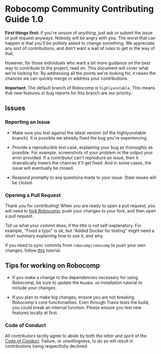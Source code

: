 # Robocomp Community Contributing Guide 1.0

**First things first:** if you're unsure of _anything_, just ask or submit the
issue or pull request anyways. Nobody will be angry with you. The worst that can happen is that you'll be politely asked to change
something. We appreciate any sort of contributions, and don't want a wall of
rules to get in the way of that.

However, for those individuals who want a bit more guidance on the best way to
contribute to the project, read on. This document will cover what we're looking
for. By addressing all the points we're looking for, it raises the chances we
can quickly merge or address your contributions.

__Important__: The default branch of Robocomp is `highlyunstable`. This means that new features or bug reports 
for this branch are our priority.

## Issues

### Reporting an Issue

- Make sure you test against the latest version (of the highlyunstable branch). It is possible we 
already fixed the bug you're experiencing.

- Provide a reproducible test case, explaining your bug as thoroughly as possible. For example, screenshots of  your
problem or the output your error provided.
If a contributor can't reproduce an issue, then it dramatically 
lowers the chances it'll get fixed. And in some cases, the issue will eventually be closed.

- Respond promptly to any questions made to your issue. Stale issues will be closed.

### Opening a Pull Request

Thank you for contributing! When you are ready to open a pull request, you will
need to [fork
Robocomp](https://github.com/robocomp/robocomp#fork-destination-box), push your 
changes to your fork, and then open a pull request. 

*Tell us* what your commit does, if the title is not self-explanatory. 
For example, "Fixed a typo" is ok, but "Added Docker for testing" might need a short summary explaining how to use it, and why.

If you need to sync commits from `robocomp/robocomp` to push your own changes, follow
[this](https://gist.github.com/CristinaSolana/1885435) tutorial.

## Tips for working on Robocomp

- If you make a change to the dependencies necessary for using Robocomp, 
be sure to update the `Readme.md` installation tutorial to include your changes.

- If you plan to make big changes, ensure you are not breaking Robocomp's core functionalities.
Even through Travis tests the build, you could break an internal function. 
Please ensure you test new features locally at first.

### Code of Conduct

All contributors tacitly agree to abide by both the letter and spirit of the [Code of Conduct](CODE_OF_CONDUCT.md). 
Failure, or unwillingness, to do so will result in contributions being respectfully declined.


